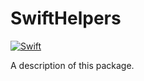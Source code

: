 # SwiftHelpers
[![Swift](https://github.com/stalkermv/SwiftHelpers/actions/workflows/tests.yml/badge.svg)](https://github.com/stalkermv/SwiftHelpers/actions/workflows/tests.yml)

A description of this package.

